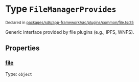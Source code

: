 # Type `FileManagerProvides`
<sub>Declared in [packages/sdk/app-framework/src/plugins/common/file.ts:25](https://github.com/dxos/dxos/blob/f2f84db18/packages/sdk/app-framework/src/plugins/common/file.ts#L25)</sub>


Generic interface provided by file plugins (e.g., IPFS, WNFS).

## Properties
### [file](https://github.com/dxos/dxos/blob/f2f84db18/packages/sdk/app-framework/src/plugins/common/file.ts#L26)
Type: <code>object</code>





